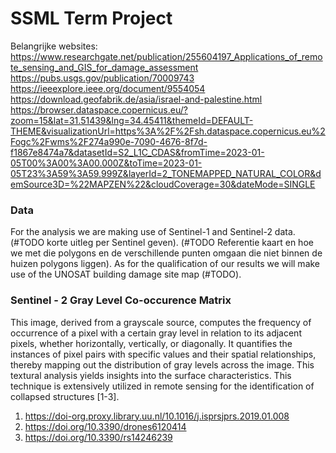# SSML Term Project

Belangrijke websites:
https://www.researchgate.net/publication/255604197_Applications_of_remote_sensing_and_GIS_for_damage_assessment
https://pubs.usgs.gov/publication/70009743
https://ieeexplore.ieee.org/document/9554054
https://download.geofabrik.de/asia/israel-and-palestine.html
https://browser.dataspace.copernicus.eu/?zoom=15&lat=31.51439&lng=34.45411&themeId=DEFAULT-THEME&visualizationUrl=https%3A%2F%2Fsh.dataspace.copernicus.eu%2Fogc%2Fwms%2F274a990e-7090-4676-8f7d-f1867e8474a7&datasetId=S2_L1C_CDAS&fromTime=2023-01-05T00%3A00%3A00.000Z&toTime=2023-01-05T23%3A59%3A59.999Z&layerId=2_TONEMAPPED_NATURAL_COLOR&demSource3D=%22MAPZEN%22&cloudCoverage=30&dateMode=SINGLE

### Data
For the analysis we are making use of Sentinel-1 and Sentinel-2 data. (#TODO korte uitleg per Sentinel geven). (#TODO Referentie kaart en hoe we met die polygons en de verschillende punten omgaan die niet binnen de huizen polygons liggen). As for the qualification of our results we will make use of the UNOSAT building damage site map (#TODO). 

### Sentinel - 2 Gray Level Co-occurence Matrix
This image, derived from a grayscale source, computes the frequency of occurrence of a pixel with a certain gray level in relation to its adjacent pixels, whether horizontally, vertically, or diagonally. It quantifies the instances of pixel pairs with specific values and their spatial relationships, thereby mapping out the distribution of gray levels across the image. This textural analysis yields insights into the surface characteristics. This technique is extensively utilized in remote sensing for the identification of collapsed structures [1-3].

1. https://doi-org.proxy.library.uu.nl/10.1016/j.isprsjprs.2019.01.008
2. https://doi.org/10.3390/drones6120414
3. https://doi.org/10.3390/rs14246239

